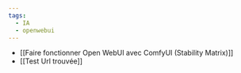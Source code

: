 ```yaml
---
tags:
  - IA
  - openwebui
---
```



- [[Faire fonctionner Open WebUI avec ComfyUI (Stability Matrix)]]
- [[Test Url trouvée]] 